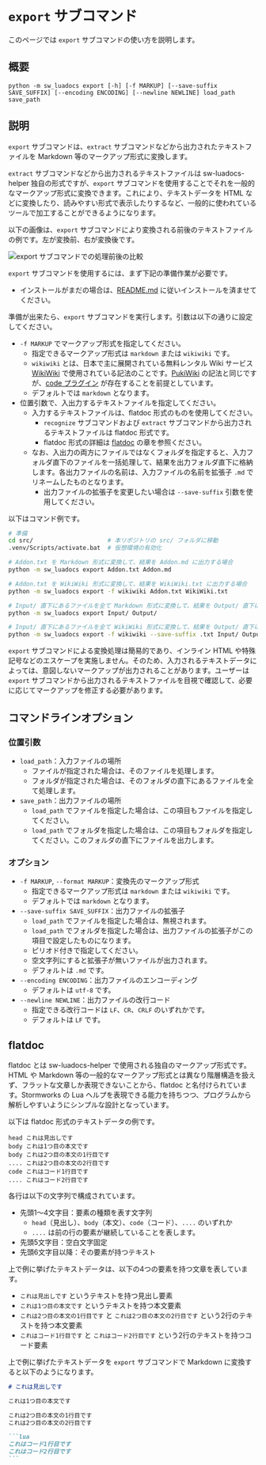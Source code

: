 # `export` サブコマンド
このページでは `export` サブコマンドの使い方を説明します。

## 概要
```
python -m sw_luadocs export [-h] [-f MARKUP] [--save-suffix SAVE_SUFFIX] [--encoding ENCODING] [--newline NEWLINE] load_path save_path
```

## 説明
`export` サブコマンドは、`extract` サブコマンドなどから出力されたテキストファイルを Markdown 等のマークアップ形式に変換します。

`extract` サブコマンドなどから出力されるテキストファイルは sw-luadocs-helper 独自の形式ですが、`export` サブコマンドを使用することでそれを一般的なマークアップ形式に変換できます。これにより、テキストデータを HTML などに変換したり、読みやすい形式で表示したりするなど、一般的に使われているツールで加工することができるようになります。

以下の画像は、`export` サブコマンドにより変換される前後のテキストファイルの例です。左が変換前、右が変換後です。

![export サブコマンドでの処理前後の比較](https://i.imgur.com/jhQdxd2.png)

`export` サブコマンドを使用するには、まず下記の準備作業が必要です。
- インストールがまだの場合は、[README.md](README.md) に従いインストールを済ませてください。

準備が出来たら、`export` サブコマンドを実行します。引数は以下の通りに設定してください。
- `-f MARKUP` でマークアップ形式を指定してください。
  - 指定できるマークアップ形式は `markdown` または `wikiwiki` です。
  - `wikiwiki` とは、日本で主に展開されている無料レンタル Wiki サービス [WikiWiki](https://wikiwiki.jp/) で使用されている記法のことです。[PukiWiki](https://pukiwiki.osdn.jp/) の記法と同じですが、[code プラグイン](https://wikiwiki.jp/sample/Manual/A-D#sd91fd21) が存在することを前提としています。
  - デフォルトでは `markdown` となります。
- 位置引数で、入出力するテキストファイルを指定してください。
  - 入力するテキストファイルは、flatdoc 形式のものを使用してください。
    - `recognize` サブコマンドおよび `extract` サブコマンドから出力されるテキストファイルは flatdoc 形式です。
    - flatdoc 形式の詳細は [flatdoc](#flatdoc) の章を参照ください。
  - なお、入出力の両方にファイルではなくフォルダを指定すると、入力フォルダ直下のファイルを一括処理して、結果を出力フォルダ直下に格納します。各出力ファイルの名前は、入力ファイルの名前を拡張子 `.md` でリネームしたものとなります。
    - 出力ファイルの拡張子を変更したい場合は `--save-suffix` 引数を使用してください。

以下はコマンド例です。
```sh
# 準備
cd src/                     # 本リポジトリの src/ フォルダに移動
.venv/Scripts/activate.bat  # 仮想環境の有効化

# Addon.txt を Markdown 形式に変換して、結果を Addon.md に出力する場合
python -m sw_luadocs export Addon.txt Addon.md

# Addon.txt を WikiWiki 形式に変換して、結果を WikiWiki.txt に出力する場合
python -m sw_luadocs export -f wikiwiki Addon.txt WikiWiki.txt

# Input/ 直下にあるファイルを全て Markdown 形式に変換して、結果を Output/ 直下に拡張子 .md で出力する場合
python -m sw_luadocs export Input/ Output/

# Input/ 直下にあるファイルを全て WikiWiki 形式に変換して、結果を Output/ 直下に拡張子 .txt で出力する場合
python -m sw_luadocs export -f wikiwiki --save-suffix .txt Input/ Output/
```

`export` サブコマンドによる変換処理は簡易的であり、インライン HTML や特殊記号などのエスケープを実施しません。そのため、入力されるテキストデータによっては、意図しないマークアップが出力されることがあります。ユーザーは `export` サブコマンドから出力されるテキストファイルを目視で確認して、必要に応じてマークアップを修正する必要があります。

## コマンドラインオプション
### 位置引数
- `load_path`：入力ファイルの場所
  - ファイルが指定された場合は、そのファイルを処理します。
  - フォルダが指定された場合は、そのフォルダの直下にあるファイルを全て処理します。
- `save_path`：出力ファイルの場所
  - `load_path` でファイルを指定した場合は、この項目もファイルを指定してください。
  - `load_path` でフォルダを指定した場合は、この項目もフォルダを指定してください。このフォルダの直下にファイルを出力します。

### オプション
- `-f MARKUP`, `--format MARKUP`：変換先のマークアップ形式
  - 指定できるマークアップ形式は `markdown` または `wikiwiki` です。
  - デフォルトでは `markdown` となります。
- `--save-suffix SAVE_SUFFIX`：出力ファイルの拡張子
  - `load_path` でファイルを指定した場合は、無視されます。
  - `load_path` でフォルダを指定した場合は、出力ファイルの拡張子がこの項目で設定したものになります。
  - ピリオド付きで指定してください。
  - 空文字列にすると拡張子が無いファイルが出力されます。
  - デフォルトは `.md` です。
- `--encoding ENCODING`：出力ファイルのエンコーディング
  - デフォルトは `utf-8` です。
- `--newline NEWLINE`：出力ファイルの改行コード
  - 指定できる改行コードは `LF`、`CR`、`CRLF` のいずれかです。
  - デフォルトは `LF` です。

## flatdoc
flatdoc とは sw-luadocs-helper で使用される独自のマークアップ形式です。HTML や Markdown 等の一般的なマークアップ形式とは異なり階層構造を扱えず、フラットな文章しか表現できないことから、flatdoc と名付けられています。Stormworks の Lua ヘルプを表現できる能力を持ちつつ、プログラムから解析しやすいようにシンプルな設計となっています。

以下は flatdoc 形式のテキストデータの例です。
```
head これは見出しです
body これは1つ目の本文です
body これは2つ目の本文の1行目です
.... これは2つ目の本文の2行目です
code これはコード1行目です
.... これはコード2行目です
```

各行は以下の文字列で構成されています。
- 先頭1～4文字目：要素の種類を表す文字列
  - `head`（見出し）、`body`（本文）、`code`（コード）、`....` のいずれか
  - `....` は前の行の要素が継続していることを表します。
- 先頭5文字目：空白文字固定
- 先頭6文字目以降：その要素が持つテキスト

上で例に挙げたテキストデータは、以下の4つの要素を持つ文章を表しています。
- `これは見出しです` というテキストを持つ見出し要素
- `これは1つ目の本文です` というテキストを持つ本文要素
- `これは2つ目の本文の1行目です` と `これは2つ目の本文の2行目です` という2行のテキストを持つ本文要素
- `これはコード1行目です` と `これはコード2行目です` という2行のテキストを持つコード要素

上で例に挙げたテキストデータを `export` サブコマンドで Markdown に変換すると以下のようになります。

``````markdown
# これは見出しです

これは1つ目の本文です

これは2つ目の本文の1行目です
これは2つ目の本文の2行目です

```lua
これはコード1行目です
これはコード2行目です
```
``````
